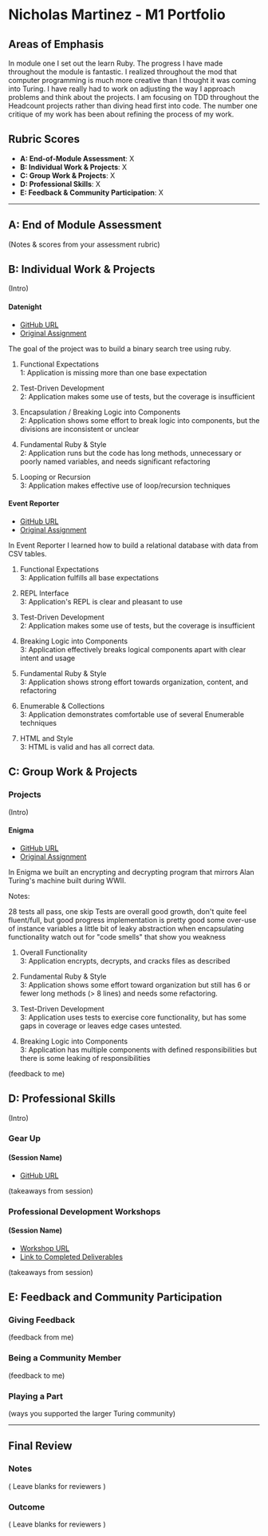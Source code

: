 # Nicholas Martinez - M1 Portfolio

## Areas of Emphasis

In module one I set out the learn Ruby. The progress I have made throughout the module is fantastic. I realized throughout the mod that computer programming is much more creative than I thought it was coming into Turing. I have really had to work on adjusting the way I approach problems and think about the projects. I am focusing on TDD throughout the Headcount projects rather than diving head first into code. The number one critique of my work has been about refining the process of my work.

## Rubric Scores

* **A: End-of-Module Assessment**: X
* **B: Individual Work & Projects**: X
* **C: Group Work & Projects**: X
* **D: Professional Skills**: X
* **E: Feedback & Community Participation**: X

-----------------------

## A: End of Module Assessment

(Notes & scores from your assessment rubric)


## B: Individual Work & Projects

(Intro)

#### Datenight

* [GitHub URL](https://github.com/NZenitram/datenight)
* [Original Assignment](https://github.com/turingschool/curriculum/blob/master/source/projects/date_night.markdown)

The goal of the project was to build a binary search tree using ruby.

1. Functional Expectations  
1: Application is missing more than one base expectation

2. Test-Driven Development  
2: Application makes some use of tests, but the coverage is insufficient

3. Encapsulation / Breaking Logic into Components  
2: Application shows some effort to break logic into components, but the divisions are inconsistent or unclear

4. Fundamental Ruby & Style  
2: Application runs but the code has long methods, unnecessary or poorly named variables, and needs significant refactoring

5. Looping or Recursion  
3: Application makes effective use of loop/recursion techniques

#### Event Reporter

* [GitHub URL](https://github.com/NZenitram/event-reporter)
* [Original Assignment](https://github.com/turingschool/curriculum/blob/master/source/projects/event_reporter.markdown)

In Event Reporter I learned how to build a relational database with data from CSV tables. 

1. Functional Expectations  
3: Application fulfills all base expectations

2. REPL Interface  
3: Application's REPL is clear and pleasant to use

3. Test-Driven Development  
2: Application makes some use of tests, but the coverage is insufficient

4. Breaking Logic into Components  
3: Application effectively breaks logical components apart with clear intent and usage

5. Fundamental Ruby & Style  
3: Application shows strong effort towards organization, content, and refactoring

6. Enumerable & Collections  
3: Application demonstrates comfortable use of several Enumerable techniques

7. HTML and Style  
3: HTML is valid and has all correct data.


## C: Group Work & Projects

### Projects

(Intro)

#### Enigma

* [GitHub URL](https://github.com/Robbie-Smith/Enigma)
* [Original Assignment](https://github.com/turingschool/curriculum/blob/master/source/projects/enigma.markdown)

In Enigma we built an encrypting and decrypting program that mirrors Alan Turing's machine built during WWII. 

Notes:

28 tests all pass, one skip
Tests are overall good growth, don't quite feel fluent/full, but good progress
implementation is pretty good
some over-use of instance variables
a little bit of leaky abstraction when encapsulating functionality
watch out for "code smells" that show you weakness


1. Overall Functionality  
3: Application encrypts, decrypts, and cracks files as described

2. Fundamental Ruby & Style  
3: Application shows some effort toward organization but still has 6 or fewer long methods (> 8 lines) and needs some refactoring.

3. Test-Driven Development  
3: Application uses tests to exercise core functionality, but has some gaps in coverage or leaves edge cases untested.

4. Breaking Logic into Components  
3: Application has multiple components with defined responsibilities but there is some leaking of responsibilities

(feedback to me)

## D: Professional Skills
(Intro)

### Gear Up
#### (Session Name)

* [GitHub URL]()

(takeaways from session)


### Professional Development Workshops
#### (Session Name)

* [Workshop URL]()
* [Link to Completed Deliverables]()

(takeaways from session)

## E: Feedback and Community Participation

### Giving Feedback

(feedback from me)

### Being a Community Member

(feedback to me)

### Playing a Part

(ways you supported the larger Turing community)

------------------

## Final Review

### Notes

( Leave blanks for reviewers )

### Outcome

( Leave blanks for reviewers )
